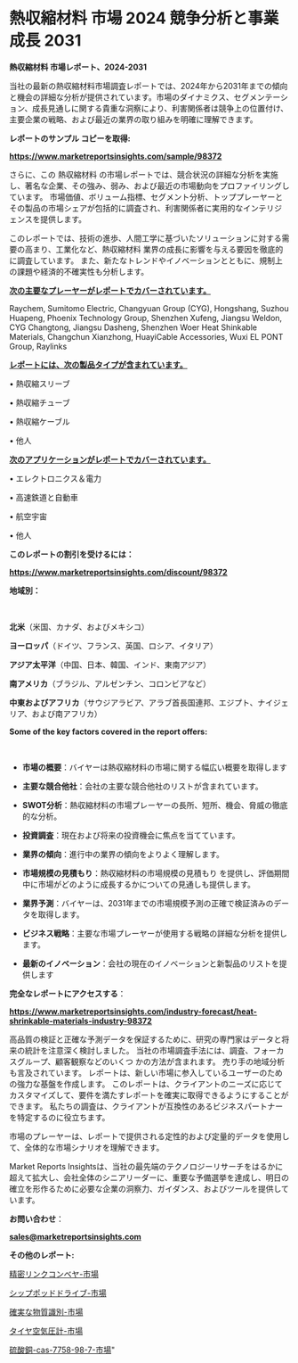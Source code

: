 # 熱収縮材料 市場 2024 競争分析と事業成長 2031

<strong>熱収縮材料 市場レポート、2024-2031</strong>

当社の最新の熱収縮材料市場調査レポートでは、2024年から2031年までの傾向と機会の詳細な分析が提供されています。市場のダイナミクス、セグメンテーション、成長見通しに関する貴重な洞察により、利害関係者は競争上の位置付け、主要企業の戦略、および最近の業界の取り組みを明確に理解できます。



<strong>レポートのサンプル コピーを取得:</strong> <a href=https://www.marketreportsinsights.com/sample/98372>

<strong><u>https://www.marketreportsinsights.com/sample/98372</u></strong></a>

さらに、この 熱収縮材料 の市場レポートでは、競合状況の詳細な分析を実施し、著名な企業、その強み、弱み、および最近の市場動向をプロファイリングしています。 市場価値、ボリューム指標、セグメント分析、トッププレーヤーとその製品の市場シェアが包括的に調査され、利害関係者に実用的なインテリジェンスを提供します。

このレポートでは、技術の進歩、人間工学に基づいたソリューションに対する需要の高まり、工業化など、熱収縮材料 業界の成長に影響を与える要因を徹底的に調査しています。 また、新たなトレンドやイノベーションとともに、規制上の課題や経済的不確実性も分析します。



<strong><u>次の主要なプレーヤーがレポートでカバーされています。</u></strong>

Raychem, Sumitomo Electric, Changyuan Group (CYG), Hongshang, Suzhou Huapeng, Phoenix Technology Group, Shenzhen Xufeng, Jiangsu Weldon, CYG Changtong, Jiangsu Dasheng, Shenzhen Woer Heat Shinkable Materials, Changchun Xianzhong, HuayiCable Accessories, Wuxi EL PONT Group, Raylinks



<strong><u><b>レポートには、次の製品タイプが含まれています。</b></u></strong>

• 熱収縮スリーブ

• 熱収縮チューブ

• 熱収縮ケーブル

• 他人



<strong><u><b>次のアプリケーションがレポートでカバーされています。</b></u></strong>

• エレクトロニクス＆電力

• 高速鉄道と自動車

• 航空宇宙

• 他人



<strong><b>このレポートの割引を受けるには：</b></strong>

<a href=https://www.marketreportsinsights.com/discount/98372>

<strong><u>https://www.marketreportsinsights.com/discount/98372</u></strong></a>



<strong>地域別：</strong>

<strong> </strong>



<strong>北米</strong>（米国、カナダ、およびメキシコ）



<strong>ヨーロッパ</strong>（ドイツ、フランス、英国、ロシア、イタリア）



<strong>アジア太平洋</strong>（中国、日本、韓国、インド、東南アジア）



<strong>南アメリカ</strong>（ブラジル、アルゼンチン、コロンビアなど）



<strong>中東およびアフリカ</strong>（サウジアラビア、アラブ首長国連邦、エジプト、ナイジェリア、および南アフリカ）



<strong>Some of the key factors covered in the report offers:</strong>

<strong> </strong>
<ul>
  <li>

<strong>市場の概要</strong>：バイヤーは熱収縮材料の市場に関する幅広い概要を取得します</li>
  <li>

<strong>主要な競合他社</strong>：会社の主要な競合他社のリストが含まれています。</li>
  <li>

<strong>SWOT分析</strong>：熱収縮材料の市場プレーヤーの長所、短所、機会、脅威の徹底的な分析。</li>
  <li>

<strong>投資調査</strong>：現在および将来の投資機会に焦点を当てています。</li>
  <li>

<strong>業界の傾向</strong>：進行中の業界の傾向をよりよく理解します。</li>
  <li>

<strong>市場規模の見積もり</strong>：熱収縮材料の市場規模の見積もり を提供し、評価期間中に市場がどのように成長するかについての見通しも提供します。</li>
  <li>

<strong>業界予測</strong>：バイヤーは、2031年までの市場規模予測の正確で検証済みのデータを取得します。</li>
  <li>

<strong>ビジネス戦略</strong>：主要な市場プレーヤーが使用する戦略の詳細な分析を提供します。</li>
  <li>

<strong>最新のイノベーション</strong>：会社の現在のイノベーションと新製品のリストを提供します</li>
</ul>


<strong>完全なレポートにアクセスする</strong>：

<a href=https://www.marketreportsinsights.com/industry-forecast/heat-shrinkable-materials-industry-98372>

<strong><u>https://www.marketreportsinsights.com/industry-forecast/heat-shrinkable-materials-industry-98372</u></strong></a>

高品質の検証と正確な予測データを保証するために、研究の専門家はデータと将来の統計を注意深く検討しました。 当社の市場調査手法には、調査、フォーカスグループ、顧客観察などのいくつ かの方法が含まれます。 売り手の地域分析も言及されています。 レポートは、新しい市場に参入しているユーザーのための強力な基盤を作成します。 このレポートは、クライアントのニーズに応じてカスタマイズして、要件を満たすレポートを確実に取得できるようにすることができます。 私たちの調査は、クライアントが互換性のあるビジネスパートナーを特定するのに役立ちます。

市場のプレーヤーは、レポートで提供される定性的および定量的データを使用して、全体的な市場シナリオを理解できます。

Market Reports Insightsは、当社の最先端のテクノロジーリサーチをはるかに超えて拡大し、会社全体のシニアリーダーに、重要な予備選挙を達成し、明日の確立を形作るために必要な企業の洞察力、ガイダンス、およびツールを提供しています。



<strong><b>お問い合わせ</b></strong>：

<a href=mailto:sales@marketreportsinsights.com>

<strong><u>sales@marketreportsinsights.com</u></strong></a>



<strong>その他のレポート:</strong>

<a href=https://www.linkedin.com/pulse/精密リンクコンベヤ-市場-2023-推進要因と成長機会-2030-consumer-connection-collective-360-x6eff/>精密リンクコンベヤ-市場</a>

<a href=https://www.linkedin.com/pulse/シップポッドドライブ-市場-2023-最新の-cagr-および成長分析-p9uvf/>シップポッドドライブ-市場</a>

<a href=https://www.linkedin.com/pulse/確実な物質識別-市場-2023-最新の-cagr-および成長分析-2030-pr-news-hub-vosjf/>確実な物質識別-市場</a>

<a href=https://www.linkedin.com/pulse/タイヤ空気圧計-市場-2023-競争分析と事業成長-2030-trendsetters-testimonials-360-anal-gzk3f/>タイヤ空気圧計-市場</a>

<a href=https://www.linkedin.com/pulse/硫酸銅-cas-7758-98-7-市場-2023-競争分析と事業成長-t1vkf/>硫酸銅-cas-7758-98-7-市場</a>"
